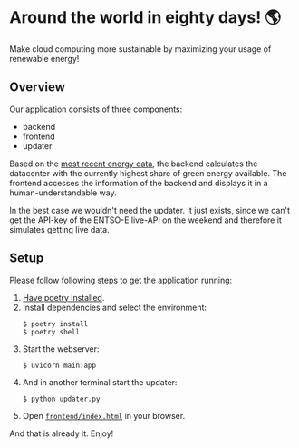 # Around the world in eighty days! 🌎

Make cloud computing more sustainable by maximizing your usage of renewable energy!

## Overview

Our application consists of three components:
- backend
- frontend
- updater

Based on the [most recent energy data](https://transparency.entsoe.eu/generation/r2/actualGenerationPerProductionType/show), the backend calculates the datacenter with the currently highest share of green energy available. The frontend accesses the information of the backend and displays it in a human-understandable way.

In the best case we wouldn't need the updater. It just exists, since we can't get the API-key of the ENTSO-E live-API on the weekend and therefore it simulates getting live data.

## Setup

Please follow following steps to get the application running:

1. [Have poetry installed](https://python-poetry.org/docs/#installation).
2. Install dependencies and select the environment:
   ```console
   $ poetry install
   $ poetry shell
   ```
3. Start the webserver:
   ```console
   $ uvicorn main:app
   ```
4. And in another terminal start the updater:
   ```console
   $ python updater.py
   ```
5. Open [`frontend/index.html`](frontend/index.html) in your browser.

And that is already it. Enjoy!
